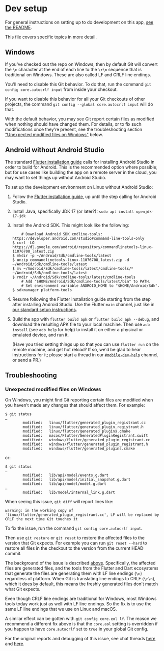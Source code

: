 # Dev setup

For general instructions on setting up to do development
on this app, [see the README][readme-setup].

This file covers specific topics in more detail.

[readme-setup]: https://github.com/zulip/zulip-flutter#setting-up


<div id="autocrlf" />

## Windows

If you've checked out the repo on Windows, then by default
Git will convert the `\n` character at the end of each line
to the `\r\n` sequence that is traditional on Windows.
These are also called LF and CRLF line endings.

You'll need to disable this Git behavior.  To do that, run
the command
`git config core.autocrlf input`
from inside your checkout.

If you want to disable this behavior for all your Git checkouts
of other projects, the command
`git config --global core.autocrlf input`
will do that.

With the default behavior, you may see Git report certain files
as modified when nothing should have changed them.  For details,
or to fix such modifications once they're present,
see the troubleshooting section
["Unexpected modified files on Windows"](#windows-modified-files)
below.


## Android without Android Studio

The standard [Flutter installation guide](https://docs.flutter.dev/get-started/install)
calls for installing Android Studio in order to build for Android.
This is the recommended option where possible; but for use cases
like building the app on a remote server in the cloud, you may want
to set things up without Android Studio.

To set up the development environment on Linux without Android Studio:

1. Follow the [Flutter installation guide](https://docs.flutter.dev/get-started/install),
   up until the step calling for Android Studio.

2. Install Java, specifically JDK 17 (or later?):
   `sudo apt install openjdk-17-jdk`

3. Install the Android SDK.  This might look like the following:

   ```
       # Download Android SDK cmdline-tools: https://developer.android.com/studio#command-line-tools-only
   $ curl -LO https://dl.google.com/android/repository/commandlinetools-linux-11076708_latest.zip
   $ mkdir -p ~/Android/Sdk/cmdline-tools/latest
   $ unzip commandlinetools-linux-11076708_latest.zip -d ~/Android/Sdk/cmdline-tools/latest
   $ mv ~/Android/Sdk/cmdline-tools/latest/cmdline-tools/* ~/Android/Sdk/cmdline-tools/latest
   $ rmdir ~/Android/Sdk/cmdline-tools/latest/cmdline-tools
       # Add "$HOME/Android/Sdk/cmdline-tools/latest/bin" to PATH.
       # Set environment variable ANDROID_HOME to "$HOME/Android/Sdk".
   $ sdkmanager platform-tools
   ```

4. Resume following the Flutter installation guide
   starting from the step after installing Android Studio.
   Use the Flutter `main` channel, just like in
   [our standard setup instructions][readme-setup].

5. Build the app with `flutter build apk`
   or `flutter build apk --debug`, and
   download the resulting APK file to your local machine.
   Then use `adb install` (see `adb help` for help)
   to install it on either a physical or emulated device,
   and run it.

   (Have you tried setting things up so that you can use
   `flutter run` on the remote machine, and get hot reload?
   If so, we'd be glad to hear instructions for it;
   please start a thread in our [`#mobile-dev-help`][] channel,
   or send a PR.)

[`#mobile-dev-help`]: https://chat.zulip.org/#narrow/stream/516-mobile-dev-help


## Troubleshooting


<div id="windows-modified-files" />

### Unexpected modified files on Windows

On Windows, you might find Git reporting certain files are modified
when you haven't made any changes that should affect them.  For
example:
```
$ git status
…
        modified:   linux/flutter/generated_plugin_registrant.cc
        modified:   linux/flutter/generated_plugin_registrant.h
        modified:   linux/flutter/generated_plugins.cmake
        modified:   macos/Flutter/GeneratedPluginRegistrant.swift
        modified:   windows/flutter/generated_plugin_registrant.cc
        modified:   windows/flutter/generated_plugin_registrant.h
        modified:   windows/flutter/generated_plugins.cmake
```

or:
```
$ git status
…
        modified:   lib/api/model/events.g.dart
        modified:   lib/api/model/initial_snapshot.g.dart
        modified:   lib/api/model/model.g.dart
…
        modified:   lib/model/internal_link.g.dart
```

When seeing this issue, `git diff` will report lines like:
```
warning: in the working copy of 'linux/flutter/generated_plugin_registrant.cc', LF will be replaced by CRLF the next time Git touches it
```

To fix the issue, run the command `git config core.autocrlf input`.

Then use `git restore` or `git reset` to restore the affected files
to the version that Git expects.
For example you can run `git reset --hard` to restore all files
in the checkout to the version from the current HEAD commit.

The background of the issue is described [above](#autocrlf).
Specifically, the affected files are generated files,
and the tools from the Flutter and Dart ecosystems that
generate the files are generating them with LF line endings (`\n`)
regardless of platform.  When Git is translating line endings
to CRLF (`\r\n`), which it does by default, this means the
freshly generated files don't match what Git expects.

Even though CRLF line endings are traditional for Windows,
most Windows tools today work just as well with LF line endings.
So the fix is to use the same LF line endings that we use
on Linux and macOS.

A similar effect can be gotten with `git config core.eol lf`.
The reason we recommend a different fix above is that
the `core.eol` setting is overridden if you happen to have
`core.autocrlf` set to `true` in your global Git config.

For the original reports and debugging of this issue, see
chat threads
[here](https://chat.zulip.org/#narrow/stream/243-mobile-team/topic/flutter.20json_annotation.20unexpected.20behavior/near/1824410)
and [here](https://chat.zulip.org/#narrow/stream/516-mobile-dev-help/topic/generated.20plugin.20files.20changed/near/1944826).
